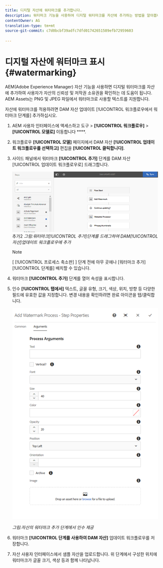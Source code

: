 ```yaml
---
title: 디지털 자산에 워터마크를 추가합니다.
description: 워터마크 기능을 사용하여 디지털 워터마크를 자산에 추가하는 방법을 알아봅니다.
contentOwner: AG
translation-type: tm+mt
source-git-commit: c7d0bcbf39adfc7dfd01742651589efb72959603

---
```



# 디지털 자산에 워터마크 표시 {#watermarking}

AEM(Adobe Experience Manager) 자산 기능을 사용하면 디지털 워터마크를 자산에 추가하여 사용자가 자산의 신뢰성 및 저작권 소유권을 확인하는 데 도움이 됩니다. AEM Assets는 PNG 및 JPEG 파일에서 워터마크로 사용할 텍스트를 지원합니다.

자산에 워터마크를 적용하려면 DAM 자산 업데이트 [!UICONTROL 워크플로우에서 워터마크 단계를] 추가하십시오.

1. AEM 사용자 인터페이스에 액세스하고 도구 > **[!UICONTROL 워크플로우]** > **[!UICONTROL 모델로]** 이동합니다 ****.
1. 워크플로우 **[!UICONTROL 모델]** 페이지에서 DAM 자산 **[!UICONTROL 업데이트 워크플로우를 선택하고]** 편집을 **[!UICONTROL 클릭합니다]**.

1. 사이드 패널에서 워터마크 **[!UICONTROL 추가]** 단계를 DAM 자산 [!UICONTROL 업데이트 워크플로우로] 드래그합니다.

   ![워터마크 [!UICONTROL 추가] 단계를 드래그하여 DAM 자산 [!UICONTROL 업데이트 워크플로우에]](assets/add_watermark_step_aem_assets.png)추가2
   *그림:워터마크[!UICONTROL 추가]단계를 드래그하여 DAM[!UICONTROL 자산]업데이트 워크플로우에 추가*

   >[!NOTE]
   >
   >[ [!UICONTROL 프로세스 축소판] ] 단계 전에 아무 곳에나 [워터마크 추가] [!UICONTROL 단계를] 배치할 수 있습니다.

1. 워터마크 **[!UICONTROL 추가]** 단계를 열어 속성을 표시합니다.
1. 인수 **[!UICONTROL 탭에서]** 텍스트, 글꼴 유형, 크기, 색상, 위치, 방향 등 다양한 필드에 유효한 값을 지정합니다. 변경 내용을 확인하려면 완료 아이콘을 탭/클릭합니다.

   ![자산의 워터마크 추가 단계에서 인수 제공](assets/arguments_add_watermark_aem_assets.png)

   *그림:자산의 워터마크 추가 단계에서 인수 제공*

1. 워터마크 **[!UICONTROL 단계를 사용하여 DAM 자산]** 업데이트 워크플로우를 저장합니다.
1. 자산 사용자 인터페이스에서 샘플 자산을 업로드합니다. 위 단계에서 구성한 위치에 워터마크가 글꼴 크기, 색상 등과 함께 나타납니다.
